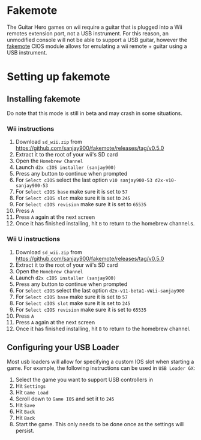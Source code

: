 # Fakemote
The Guitar Hero games on wii require a guitar that is plugged into a Wii remotes extension port, not a USB instrument.
For this reason, an unmodified console will not be able to support a USB guitar, however the [fakemote](https://github.com/sanjay900/fakemote) CIOS module allows for emulating a wii remote + guitar using a USB instrument.

# Setting up fakemote

## Installing fakemote
Do note that this mode is still in beta and may crash in some situations.

### Wii instructions
1. Download `sd_wii.zip` from https://github.com/sanjay900/fakemote/releases/tag/v0.5.0
2. Extract it to the root of your wii's SD card
3. Open the `Homebrew Channel`
4. Launch `d2x cIOS installer (sanjay900)`
5. Press any button to continue when prompted
6. For `Select cIOS` select the last option `v10 sanjay900-53 d2x-v10-sanjay900-53`
7. For `Select cIOS base` make sure it is set to `57`
8. For `Select cIOS slot` make sure it is set to `245`
9. For `Select cIOS revision` make sure it is set to `65535`
10. Press `A`
11. Press `A` again at the next screen
12. Once it has finished installing, hit `B` to return to the homebrew channel.s.

### Wii U instructions
1. Download `sd_wii.zip` from https://github.com/sanjay900/fakemote/releases/tag/v0.5.0
2. Extract it to the root of your wii's SD card
3. Open the `Homebrew Channel`
4. Launch `d2x cIOS installer (sanjay900)`
5. Press any button to continue when prompted
6. For `Select cIOS` select the last option `d2x-v11-beta1-vWii-sanjay900`
7. For `Select cIOS base` make sure it is set to `57`
8. For `Select cIOS slot` make sure it is set to `245`
9. For `Select cIOS revision` make sure it is set to `65535`
10. Press `A`
11. Press `A` again at the next screen
12. Once it has finished installing, hit `B` to return to the homebrew channel.

## Configuring your USB Loader
Most usb loaders will allow for specifying a custom IOS slot when starting a game. For example, the following instructions can be used in `USB Loader GX`:
1. Select the game you want to support USB controllers in
2. Hit `Settings`
3. Hit `Game Load`
4. Scroll down to `Game IOS` and set it to `245`
5. Hit `Save`
6. Hit `Back`
7. Hit `Back`
8. Start the game. This only needs to be done once as the settings will persist.